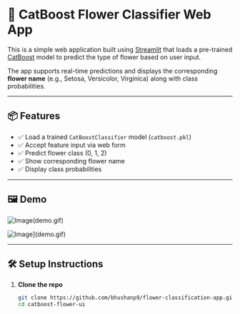 # 🌸 CatBoost Flower Classifier Web App

This is a simple web application built using [Streamlit](https://streamlit.io/) that loads a pre-trained [CatBoost](https://catboost.ai/) model to predict the type of flower based on user input.

The app supports real-time predictions and displays the corresponding **flower name** (e.g., Setosa, Versicolor, Virginica) along with class probabilities.

---

## 📦 Features

- ✅ Load a trained `CatBoostClassifier` model (`catboost.pkl`)
- ✅ Accept feature input via web form
- ✅ Predict flower class (0, 1, 2)
- ✅ Show corresponding flower name
- ✅ Display class probabilities

---

## 🖼️ Demo

![Image](https://github.com/user-attachments/assets/9d9b8349-b964-43b5-972c-418c6cae5c60)(demo.gif)

![Image](https://github.com/user-attachments/assets/234024b1-e565-4228-8327-30af8a95075c)](demo.gif)

---

## 🛠️ Setup Instructions

1. **Clone the repo**
   ```bash
   git clone https://github.com/bhushanp9/flower-classification-app.git
   cd catboost-flower-ui
